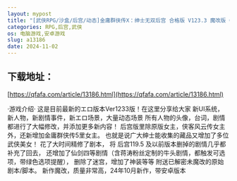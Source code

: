 ```yaml
---
layout: mypost
title: "[武侠RPG/沙盒/后宫/动态]金庸群侠传X：绅士无双后宫 合格版 V123.3 魔改版（官中+DLC+MOD）[PC+安卓][新版本/3.50G]"
categories: RPG,后宫,武侠
os: 电脑游戏,安卓游戏
slug: a13186
date: 2024-11-02
---
```


## 下载地址：

[https://qfafa.com/article/13186.html](https://qfafa.com/article/13186.html)

·游戏介绍·
这是目前最新的エロ版本Ver1233版！在这里分享给大家
新UI系统，新人物，新剧情事件，新エロ场景，大量动态场景
所有人物的头像，台词，剧情都进行了大幅修改，并添加更多新内容！
后宫版里除原版女主，侠客风云传女主外，还新增加金庸群侠传5里女主。
也就是说广大绅士能收集的藏品又增加了多位武侠美女！
花了大时间精修了剧本，
将 后宫119.5 及以前版本删掉的剧情几乎都补充了回去，
还增加了仙剑四等剧情（含蒋涛粉丝定制的牛头剧情，都触发可选项，带绿色选项提醒），
删除了迷宫，增加了神装等等
附送已解密未魔改的原始剧本/脚本。
新作魔改，质量非常高，24年10月新作，带安卓版本